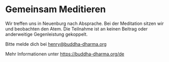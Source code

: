 # Gemeinsam Meditieren

Wir treffen uns in Neuenburg nach Absprache.
Bei der Meditation sitzen wir und beobachten
den Atem. Die Teilnahme ist an keinen Beitrag
oder anderweitige Gegenleistung gekoppelt.

Bitte melde dich bei 
henry@buddha-dharma.org

Mehr Informationen unter 
https://buddha-dharma.org/de
